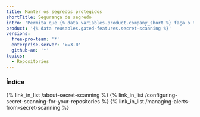 ```yaml
---
title: Manter os segredos protegidos
shortTitle: Segurança de segredo
intro: 'Permita que {% data variables.product.company_short %} faça o trabalho duro de garantir que tokens, chaves privadas e outros segredos de código não sejam expostos no seu repositório.'
product: '{% data reusables.gated-features.secret-scanning %}'
versions:
  free-pro-team: '*'
  enterprise-server: '>=3.0'
  github-ae: '*'
topics:
  - Repositories
---
```


### Índice

{% link_in_list /about-secret-scanning %}
{% link_in_list /configuring-secret-scanning-for-your-repositories %}
{% link_in_list /managing-alerts-from-secret-scanning %}
